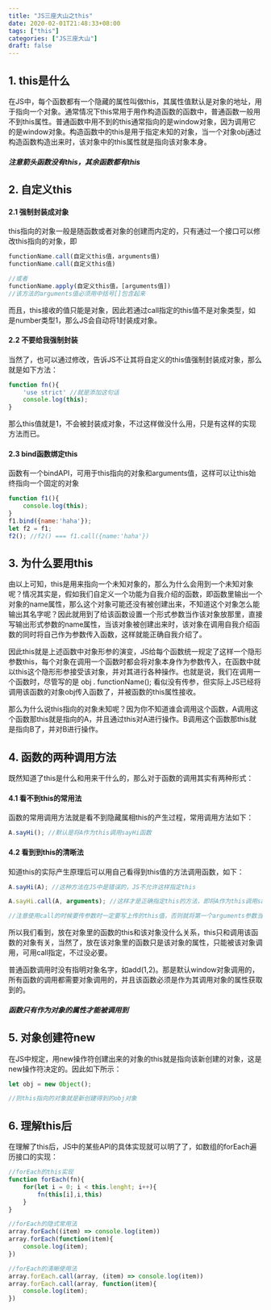 ```yaml
---
title: "JS三座大山之this"
date: 2020-02-01T21:48:33+08:00
tags: ["this"]
categories: ["JS三座大山"]
draft: false
---
```


## 1. this是什么

在JS中，每个函数都有一个隐藏的属性叫做this，其属性值默认是对象的地址，用于指向一个对象。通常情况下this常用于用作构造函数的函数中，普通函数一般用不到this属性。普通函数中用不到的this通常指向的是window对象，因为调用它的是window对象。构造函数中的this是用于指定未知的对象，当一个对象obj通过构造函数构造出来时，该对象中的this属性就是指向该对象本身。

##### 注意箭头函数没有this，其余函数都有this

## 2. 自定义this

#### 2.1 强制封装成对象

this指向的对象一般是随函数或者对象的创建而内定的，只有通过一个接口可以修改this指向的对象，即

```javascript
functionName.call(自定义this值，arguments值) 
functionName.call(自定义this值)

//或者
functionName.apply(自定义this值，[arguments值]) 
//该方法的arguments值必须用中括号[]包含起来
```

而且，this接收的值只能是对象，因此若通过call指定的this值不是对象类型，如是number类型1，那么JS会自动将1封装成对象。

#### 2.2 不要给我强制封装

当然了，也可以通过修改，告诉JS不让其将自定义的this值强制封装成对象，那么就是如下方法：

```javascript
function fn(){
    'use strict' //就是添加这句话
    console.log(this);
}
```

那么this值就是1，不会被封装成对象，不过这样做没什么用，只是有这样的实现方法而已。

#### 2.3 bind函数绑定this

函数有一个bindAPI，可用于this指向的对象和arguments值，这样可以让this始终指向一个固定的对象

```javascript
function f1(){
	console.log(this);
}
f1.bind({name:'haha'});
let f2 = f1;
f2(); //f2() === f1.call({name:'haha'})
```

## 3. 为什么要用this

由以上可知，this是用来指向一个未知对象的，那么为什么会用到一个未知对象呢？情况其实是，假如我们自定义一个功能为自我介绍的函数，即函数里输出一个对象的name属性，那么这个对象可能还没有被创建出来，不知道这个对象怎么能输出其名字呢？因此就用到了给该函数设置一个形式参数当作该对象放那里，直接写输出形式参数的name属性，当该对象被创建出来时，该对象在调用自我介绍函数的同时将自己作为参数传入函数，这样就能正确自我介绍了。

因此this就是上述函数中对象形参的演变，JS给每个函数统一规定了这样一个隐形参数this，每个对象在调用一个函数时都会将对象本身作为参数传入，在函数中就以this这个隐形形参接受该对象，并对其进行各种操作。也就是说，我们在调用一个函数时，尽管写的是 obj . functionName(); 看似没有传参，但实际上JS已经将调用该函数的对象obj传入函数了，并被函数的this属性接收。

那么为什么说this指向的对象未知呢？因为你不知道谁会调用这个函数，A调用这个函数那this就是指向的A，并且通过this对A进行操作。B调用这个函数那this就是指向B了，并对B进行操作。

## 4. 函数的两种调用方法

既然知道了this是什么和用来干什么的，那么对于函数的调用其实有两种形式：

#### 4.1 看不到this的常用法

函数的常用调用方法就是看不到隐藏属相this的产生过程，常用调用方法如下：

```javascript
A.sayHi(); //默认是将A作为this调用sayHi函数
```

#### 4.2 看到到this的清晰法

知道this的实际产生原理后可以用自己看得到this值的方法调用函数，如下：

```javascript
A.sayHi(A); //这种方法在JS中是错误的，JS不允许这样指定this

A.sayHi.call(A, arguments); //这样才是正确指定this的方法，即将A作为this调用sayHi函数

//注意使用call的时候要传参数时一定要写上传的this值，否则就将第一个arguments参数当作this了
```

所以我们看到，放在对象里的函数的this和该对象没什么关系，this只和调用该函数的对象有关，当然了，放在该对象里的函数只是该对象的属性，只能被该对象调用，可用call指定，不过没必要。

普通函数调用时没有指明对象名字，如add(1,2)。那是默认window对象调用的，所有函数的调用都需要对象调用的，并且该函数必须是作为其调用对象的属性获取到的。

##### 函数只有作为对象的属性才能被调用到

## 5. 对象创建符new

在JS中规定，用new操作符创建出来的对象的this就是指向该新创建的对象，这是new操作符决定的。因此如下所示：

```javascript
let obj = new Object();

//则this指向的对象就是新创建得到的obj对象
```

## 6. 理解this后

在理解了this后，JS中的某些API的具体实现就可以明了了，如数组的forEach遍历接口的实现：

```javascript
//forEach的this实现
function forEach(fn){
    for(let i = 0; i < this.lenght; i++){
        fn(this[i],i,this)
    }
}

//forEach的隐式常用法
array.forEach((item) => console.log(item))
array.forEach(function(item){
    console.log(item);
})

//forEach的清晰使用法
array.forEach.call(array, (item) => console.log(item))
array.forEach.call(array, function(item){
    console.log(item);
})
```





